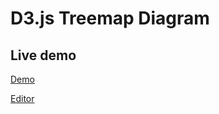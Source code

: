 # D3.js Treemap Diagram

## Live demo

[Demo](https://xn4hr.csb.app/)

[Editor](https://codesandbox.io/s/d3js-treemap-diagram-xn4hr?fontsize=14&hidenavigation=1&theme=dark)

